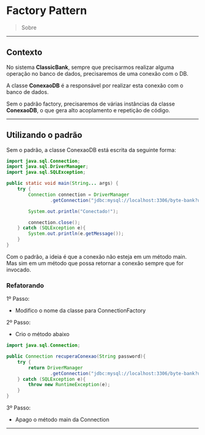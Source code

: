 # Factory Pattern

> Sobre


---
## Contexto

No sistema **ClassicBank**, sempre que precisarmos realizar alguma operação no banco de dados,
precisaremos de uma conexão com o DB.

A classe **ConexaoDB** é a responsável por realizar esta conexão com o banco de dados.

Sem o padrão factory, precisaremos de várias instâncias da classe **ConexaoDB**, o que gera alto acoplamento
e repetição de código.


---
## Utilizando o padrão

Sem o padrão, a classe ConexaoDB está escrita da seguinte forma:

```java
import java.sql.Connection;
import java.sql.DriverManager;
import java.sql.SQLException;

public static void main(String... args) {
    try {
        Connection connection = DriverManager
                .getConnection("jdbc:mysql://localhost:3306/byte-bank?user=root&password=password");

        System.out.println("Conectado!");

        connection.close();
    } catch (SQLException e){
        System.out.println(e.getMessage());
    }
}
```

Com o padrão, a ideia é que a conexão não esteja em um método main. 
Mas sim em um método que possa retornar a conexão sempre que for invocado.

### Refatorando

1º Passo:
- Modifico o nome da classe para ConnectionFactory

2º Passo:
- Crio o método abaixo

```java
import java.sql.Connection;

public Connection recuperaConexao(String password){
    try {
        return DriverManager
                .getConnection("jdbc:mysql://localhost:3306/byte-bank?user=root&password="+password);
    } catch (SQLException e){
        throw new RuntimeException(e);
    }
}
```

3º Passo:
- Apago o método main da Connection


---


